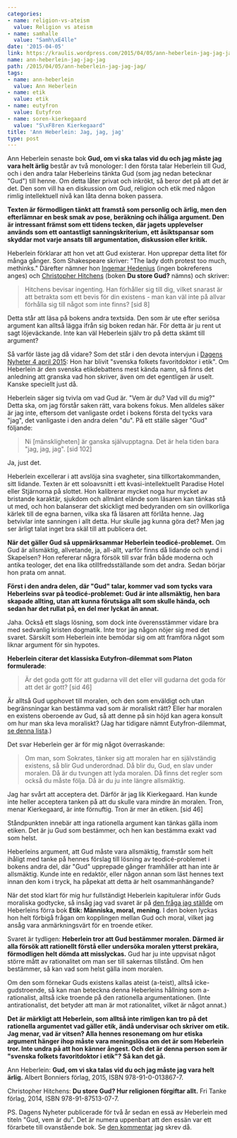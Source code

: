 ```yaml
---
categories:
- name: religion-vs-ateism
  value: Religion vs ateism
- name: samhalle
  value: "Samh\xE4lle"
date: '2015-04-05'
link: https://kraulis.wordpress.com/2015/04/05/ann-heberlein-jag-jag-jag/
name: ann-heberlein-jag-jag-jag
path: /2015/04/05/ann-heberlein-jag-jag-jag/
tags:
- name: ann-heberlein
  value: Ann Heberlein
- name: etik
  value: etik
- name: eutyfron
  value: Eutyfron
- name: soren-kierkegaard
  value: "S\xF8ren Kierkegaard"
title: 'Ann Heberlein: Jag, jag, jag'
type: post
---
```

Ann Heberlein senaste bok **Gud, om vi ska talas vid du och jag måste jag vara helt ärlig** består av två monologer: I den första talar Heberlein till Gud, och i den andra talar Heberleins tänkta Gud (som jag nedan betecknar "Gud") till henne. Om detta låter privat och inkrökt, så beror det på att det är det. Den som vill ha en diskussion om Gud, religion och etik med någon rimlig intellektuell nivå kan låta denna boken passera.

**Texten är förmodligen tänkt att framstå som personlig och ärlig, men den efterlämnar en besk smak av pose, beräkning och ihåliga argument. Den är intressant främst som ett tidens tecken, där jagets upplevelser används som ett oantastligt sanningskriterium, ett åsiktspansar som skyddar mot varje ansats till argumentation, diskussion eller kritik.**

Heberlein förklarar att hon vet att Gud existerar. Hon upprepar detta litet för många gånger. Som Shakespeare skriver: "The lady doth protest too much, methinks." Därefter nämner hon [Ingemar Hedenius](http://sv.wikipedia.org/wiki/Ingemar_Hedenius) (ingen bokreferens anges) och [Christopher Hitchens](http://en.wikipedia.org/wiki/Christopher_Hitchens) (boken **Du store Gud?** nämns) och skriver:

> Hitchens bevisar ingenting. Han förhåller sig till dig, vilket snarast är att betrakta som ett bevis för din existens - man kan väl inte på allvar förhålla sig till något som inte finns? [sid 8]

Detta står att läsa på bokens andra textsida. Den som är ute efter seriösa argument kan alltså lägga ifrån sig boken redan här. För detta är ju rent ut sagt löjeväckande. Inte kan väl Heberlein själv tro på detta skämt till argument?



Så varför läste jag då vidare? Som det står i den devota intervjun i [Dagens Nyheter 4 april 2015](http://www.dn.se/dnbok/gud-ar-annu-en-dysfunktionell-relation-i-mitt-liv/): Hon har blivit "svenska folkets favoritdoktor i etik". Om Heberlein är den svenska etikdebattens mest kända namn, så finns det anledning att granska vad hon skriver, även om det egentligen är uselt. Kanske speciellt just då.

Heberlein säger sig tvivla om vad Gud är. "Vem är du? Vad vill du mig?" Detta ska, om jag förstår saken rätt, vara bokens fokus. Men alldeles säker är jag inte, eftersom det vanligaste ordet i bokens första del tycks vara "jag", det vanligaste i den andra delen "du". På ett ställe säger "Gud" följande:

> Ni [mänskligheten] är ganska självupptagna. Det är hela tiden bara "jag, jag, jag". [sid 102]

Ja, just det.

Heberlein excellerar i att avslöja sina svagheter, sina tillkortakommanden, sitt lidande. Texten är ett soloavsnitt i ett kvasi-intellektuellt Paradise Hotel eller Stjärnorna på slottet. Hon kalibrerar mycket noga hur mycket av bristande karaktär, sjukdom och allmänt elände som läsaren kan tänkas stå ut med, och hon balanserar det skickligt med bedyranden om sin ovillkorliga kärlek till de egna barnen, vilka ska få läsaren att förlåta henne. Jag betvivlar inte sanningen i allt detta. Hur skulle jag kunna göra det? Men jag ser ärligt talat inget bra skäl till att publicera det.

**När det gäller Gud så uppmärksammar Heberlein teodicé-problemet.** Om Gud är allsmäktig, allvetande, ja, all-allt, varför finns då lidande och synd i Skapelsen? Hon refererar några försök till svar från både moderna och antika teologer, det ena lika otillfredsställande som det andra. Sedan börjar hon prata om annat.

**Först i den andra delen, där "Gud" talar, kommer vad som tycks vara Heberleins svar på teodicé-problemet: Gud är inte allsmäktig, hen bara skapade allting, utan att kunna förutsäga allt som skulle hända, och sedan har det rullat på, en del mer lyckat än annat.**

Jaha. Också ett slags lösning, som dock inte överensstämmer vidare bra med sedvanlig kristen dogmatik. Inte tror jag någon nöjer sig med det svaret. Särskilt som Heberlein inte bemödar sig om att framföra något som liknar argument för sin hypotes.

**Heberlein citerar det klassiska Eutyfron-dilemmat som Platon formulerade**:

> Är det goda gott för att gudarna vill det eller vill gudarna det goda för att det är gott? [sid 46]

Är alltså Gud upphovet till moralen, och den som enväldigt och utan begränsningar kan bestämma vad som är moraliskt rätt? Eller har moralen en existens oberoende av Gud, så att denne på sin höjd kan agera konsult om hur man ska leva moraliskt? (Jag har tidigare nämnt Eutyfron-dilemmat, [se denna lista](/tag/eutyfron/).)

Det svar Heberlein ger är för mig något överraskande:

> Om man, som Sokrates, tänker sig att moralen har en självständig existens, så blir Gud underordnad. Då blir du, Gud, en slav under moralen. Då är du tvungen att lyda moralen. Då finns det regler som också du måste följa. Då är du ju inte längre allsmäktig.

Jag har svårt att acceptera det. Därför är jag lik Kierkegaard. Han kunde inte heller acceptera tanken på att du skulle vara mindre än moralen. Tron, menar Kierkegaard, är inte förnuftig. Tron är mer än etiken. [sid 46]

Ståndpunkten innebär att inga rationella argument kan tänkas gälla inom etiken. Det är ju Gud som bestämmer, och hen kan bestämma exakt vad som helst.

Heberleins argument, att Gud måste vara allsmäktig, framstår som helt ihåligt med tanke på hennes förslag till lösning av teodicé-problemet i bokens andra del, där "Gud" upprepade gånger framhåller att han inte är allsmäktig. Kunde inte en redaktör, eller någon annan som läst hennes text innan den kom i tryck, ha påpekat att detta är helt osammanhängande?

När det stod klart för mig hur fullständigt Heberlein kapitulerar inför Guds moraliska godtycke, så insåg jag vad svaret är på [den fråga jag ställde](/2014/08/13/ann-heberlein-etik-en-introduktion-med-brister/) om Heberleins förra bok **Etik: Människa, moral, mening**. I den boken lyckas hon helt förbigå frågan om kopplingen mellan Gud och moral, vilket jag ansåg vara anmärkningsvärt för en troende etiker.

Svaret är tydligen: **Heberlein tror att Gud bestämmer moralen. Därmed är alla försök att rationellt förstå eller undersöka moralen ytterst prekära, förmodligen helt dömda att misslyckas.** Gud har ju inte uppvisat något större mått av rationalitet om man ser till sakernas tillstånd. Om hen bestämmer, så kan vad som helst gälla inom moralen.

Om den som förnekar Guds existens kallas ateist (a-teist), alltså icke-gudstroende, så kan man beteckna denna Heberleins hållning som a-rationalist, alltså icke troende på den rationella argumentationen. (Inte antirationalist, det betyder att man är mot rationalitet, vilket är något annat.)

**Det är märkligt att Heberlein, som alltså inte rimligen kan tro på det rationella argumentet vad gäller etik, ändå undervisar och skriver om etik. Jag menar, vad är vitsen? Alla hennes resonemang om hur etiska argument hänger ihop måste vara meningslösa om det är som Heberlein tror. Inte undra på att hon känner ångest. Och det är denna person som är "svenska folkets favoritdoktor i etik"? Så kan det gå.**

Ann Heberlein: **Gud, om vi ska talas vid du och jag måste jag vara helt ärlig.** Albert Bonniers förlag, 2015, ISBN 978-91-0-013867-7.

Christopher Hitchens: **Du store Gud? Hur religionen förgiftar allt.** Fri Tanke förlag, 2014, ISBN 978-91-87513-07-7.

PS. Dagens Nyheter publicerade för två år sedan en essä av Heberlein med titeln "Gud, vem är du". Det är numera uppenbart att den essän var ett förarbete till ovanstående bok. Se [den kommentar](/2013/01/05/grundkurs-i-ateism-del-2/) jag skrev då.

